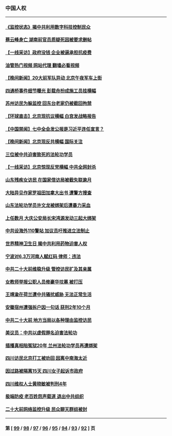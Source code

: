 ### 中国人权
---
#### [《监控状态》揭中共利用数字科技控制民众](../../pages/ncid278/n13846272.md?10160845) 
#### [蔡云峰身亡 湖南前官员质疑死因被要求删帖](../../pages/ncid278/n13845966.md?10160845) 
#### [【一线采访】政府没钱 企业被逼承担抗疫费](../../pages/ncid278/n13845946.md?10160845) 
#### [油管热门视频 网站代理 翻墙必看视频](http://209.222.30.114:81/youtube.html?10160845)
#### [【晚间新闻】20大前军队异动 北京午夜军车上街](../../pages/ncid278/n13845997.md?10160845) 
#### [四通桥事件细节曝光 彭载舟扮成施工员挂横幅](../../pages/ncid278/n13845625.md?10160845) 
#### [苏州访民为躲监控 回东台老家仍被截回拘禁](../../pages/ncid278/n13845585.md?10160845) 
#### [【环球直击】北京现抗议横幅 白宫发战略报告](../../pages/ncid278/n13845283.md?10160845) 
#### [【中国禁闻】七中全会发公报是习近平连任宣言？](../../pages/ncid278/n13845253.md?10160845) 
#### [【晚间新闻】北京现反共横幅 国际关注](../../pages/ncid278/n13845252.md?10160845) 
#### [三位被中共迫害致死的法轮功学员](../../pages/ncid278/n13843974.md?10160845) 
#### [【一线采访】北京惊现反党横幅 中共全网封杀](../../pages/ncid278/n13844506.md?10160845) 
#### [山东残疾女访民 在国家信访局被截失联逾月](../../pages/ncid278/n13844642.md?10160845) 
#### [大陆异见作家罗祖田加拿大出书 遭警方搜查](../../pages/ncid278/n13843709.md?10160845) 
#### [山东法轮功学员许文龙被绑架后遭暴力采血](../../pages/ncid278/n13842524.md?10160845) 
#### [上任数月 大庆公安局长宋鸿源发动三起大绑架](../../pages/ncid278/n13841775.md?10160845) 
#### [中共设海外110警站 加议员吁推进立法制止](../../pages/ncid278/n13843260.md?10160845) 
#### [世界精神卫生日 揭中共利用药物迫害人权](../../pages/ncid278/n13843019.md?10160845) 
#### [宁波对6.3万河南人赋红码 律师：违法](../../pages/ncid278/n13842291.md?10160845) 
#### [中共二十大前维稳升级 管控访民扩及其亲属](../../pages/ncid278/n13842240.md?10160845) 
#### [女教师举报公职人员修豪华坟墓 被打压](../../pages/ncid278/n13841765.md?10160845) 
#### [王靖渝在荷兰遭中共骚扰威胁 无法正常生活](../../pages/ncid278/n13841496.md?10160845) 
#### [安徽宿州遭强拆户因一句话 获刑2年10个月](../../pages/ncid278/n13841475.md?10160845) 
#### [中共二十大前 地方当局以各种理由监控访民](../../pages/ncid278/n13841281.md?10160845) 
#### [美议员：中共以虚假罪名迫害法轮功](../../pages/ncid278/n13841083.md?10160845) 
#### [插播真相陷冤狱20年 兰州法轮功学员再遭绑架](../../pages/ncid278/n13840946.md?10160845) 
#### [四川访民北京打工被劝回 因离中南海太近](../../pages/ncid278/n13841006.md?10160845) 
#### [因过路被隔离15天 四川女子起诉市政府](../../pages/ncid278/n13840759.md?10160845) 
#### [四川维权人士黄晓敏被判刑4年](../../pages/ncid278/n13840478.md?10160845) 
#### [极端防疫 老百姓怨声载道 退出中共组织](../../pages/ncid278/n13840058.md?10160845) 
#### [二十大前网络监控升级 民众聊天群组被封](../../pages/ncid278/n13840014.md?10160845) 

---
#### 第 [ [99](./99.md?10160845) / [98](./98.md?10160845) / [97](./97.md?10160845) / [96](./96.md?10160845) / [95](./95.md?10160845) / [94](./94.md?10160845) / [93](./93.md?10160845) / [92](./92.md?10160845) ] 页
